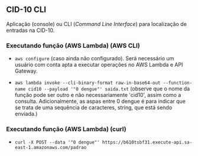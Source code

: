 ## CID-10 CLI 

Aplicação (console) ou CLI (_Command Line Interface_) para localização de
 entradas na CID-10.

### Executando função (AWS Lambda) (AWS CLI)

- `aws configure` (caso ainda não configurado). Será necessário um usuário
com conta apta a executar operações no AWS Lambda e API Gateway. 

- `aws lambda invoke --cli-binary-format raw-in-base64-out --function-name
 cid10 --payload '"0 dengue"' saida.txt` (observe que o nome da função pode ser
  outro e não necessariamente 'cid10', assim como a consulta. Adicionalmente, as aspas entre 0 dengue é para indicar que se trata de uma sequência de caracteres, string, que está sendo enviada.)

### Executando função (AWS Lambda) (curl)

- `curl -X POST --data '"0 dengue"' https://b610tsbf31.execute-api.sa-east-1.amazonaws.com/padrao`
